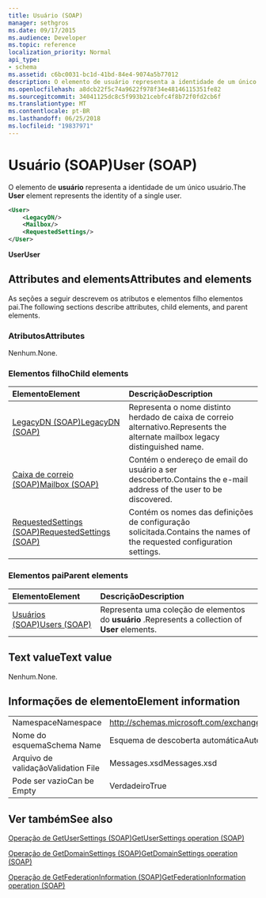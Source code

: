 ```yaml
---
title: Usuário (SOAP)
manager: sethgros
ms.date: 09/17/2015
ms.audience: Developer
ms.topic: reference
localization_priority: Normal
api_type:
- schema
ms.assetid: c6bc0031-bc1d-41bd-84e4-9074a5b77012
description: O elemento de usuário representa a identidade de um único usuário.
ms.openlocfilehash: a8dcb22f5c74a9622f978f34e48146115351fe82
ms.sourcegitcommit: 34041125dc8c5f993b21cebfc4f8b72f0fd2cb6f
ms.translationtype: MT
ms.contentlocale: pt-BR
ms.lasthandoff: 06/25/2018
ms.locfileid: "19837971"
---
```

# <a name="user-soap"></a><span data-ttu-id="3bee0-103">Usuário (SOAP)</span><span class="sxs-lookup"><span data-stu-id="3bee0-103">User (SOAP)</span></span>

<span data-ttu-id="3bee0-104">O elemento de **usuário** representa a identidade de um único usuário.</span><span class="sxs-lookup"><span data-stu-id="3bee0-104">The **User** element represents the identity of a single user.</span></span> 
  
```XML
<User>
    <LegacyDN/>
    <Mailbox/>
    <RequestedSettings/>
</User>
```

 <span data-ttu-id="3bee0-105">**User**</span><span class="sxs-lookup"><span data-stu-id="3bee0-105">**User**</span></span>
## <a name="attributes-and-elements"></a><span data-ttu-id="3bee0-106">Attributes and elements</span><span class="sxs-lookup"><span data-stu-id="3bee0-106">Attributes and elements</span></span>

<span data-ttu-id="3bee0-107">As seções a seguir descrevem os atributos e elementos filho elementos pai.</span><span class="sxs-lookup"><span data-stu-id="3bee0-107">The following sections describe attributes, child elements, and parent elements.</span></span>
  
### <a name="attributes"></a><span data-ttu-id="3bee0-108">Atributos</span><span class="sxs-lookup"><span data-stu-id="3bee0-108">Attributes</span></span>

<span data-ttu-id="3bee0-109">Nenhum.</span><span class="sxs-lookup"><span data-stu-id="3bee0-109">None.</span></span>
  
### <a name="child-elements"></a><span data-ttu-id="3bee0-110">Elementos filho</span><span class="sxs-lookup"><span data-stu-id="3bee0-110">Child elements</span></span>

|<span data-ttu-id="3bee0-111">**Elemento**</span><span class="sxs-lookup"><span data-stu-id="3bee0-111">**Element**</span></span>|<span data-ttu-id="3bee0-112">**Descrição**</span><span class="sxs-lookup"><span data-stu-id="3bee0-112">**Description**</span></span>|
|:-----|:-----|
|[<span data-ttu-id="3bee0-113">LegacyDN (SOAP)</span><span class="sxs-lookup"><span data-stu-id="3bee0-113">LegacyDN (SOAP)</span></span>](legacydn-soap.md) <br/> |<span data-ttu-id="3bee0-114">Representa o nome distinto herdado de caixa de correio alternativo.</span><span class="sxs-lookup"><span data-stu-id="3bee0-114">Represents the alternate mailbox legacy distinguished name.</span></span>  <br/> |
|[<span data-ttu-id="3bee0-115">Caixa de correio (SOAP)</span><span class="sxs-lookup"><span data-stu-id="3bee0-115">Mailbox (SOAP)</span></span>](mailbox-soap.md) <br/> |<span data-ttu-id="3bee0-116">Contém o endereço de email do usuário a ser descoberto.</span><span class="sxs-lookup"><span data-stu-id="3bee0-116">Contains the e-mail address of the user to be discovered.</span></span>  <br/> |
|[<span data-ttu-id="3bee0-117">RequestedSettings (SOAP)</span><span class="sxs-lookup"><span data-stu-id="3bee0-117">RequestedSettings (SOAP)</span></span>](requestedsettings-soap.md) <br/> |<span data-ttu-id="3bee0-118">Contém os nomes das definições de configuração solicitada.</span><span class="sxs-lookup"><span data-stu-id="3bee0-118">Contains the names of the requested configuration settings.</span></span>  <br/> |
   
### <a name="parent-elements"></a><span data-ttu-id="3bee0-119">Elementos pai</span><span class="sxs-lookup"><span data-stu-id="3bee0-119">Parent elements</span></span>

|<span data-ttu-id="3bee0-120">**Elemento**</span><span class="sxs-lookup"><span data-stu-id="3bee0-120">**Element**</span></span>|<span data-ttu-id="3bee0-121">**Descrição**</span><span class="sxs-lookup"><span data-stu-id="3bee0-121">**Description**</span></span>|
|:-----|:-----|
|[<span data-ttu-id="3bee0-122">Usuários (SOAP)</span><span class="sxs-lookup"><span data-stu-id="3bee0-122">Users (SOAP)</span></span>](users-soap.md) <br/> |<span data-ttu-id="3bee0-123">Representa uma coleção de elementos do **usuário** .</span><span class="sxs-lookup"><span data-stu-id="3bee0-123">Represents a collection of **User** elements.</span></span>  <br/> |
   
## <a name="text-value"></a><span data-ttu-id="3bee0-124">Text value</span><span class="sxs-lookup"><span data-stu-id="3bee0-124">Text value</span></span>

<span data-ttu-id="3bee0-125">Nenhum.</span><span class="sxs-lookup"><span data-stu-id="3bee0-125">None.</span></span>
  
## <a name="element-information"></a><span data-ttu-id="3bee0-126">Informações de elemento</span><span class="sxs-lookup"><span data-stu-id="3bee0-126">Element information</span></span>

|||
|:-----|:-----|
|<span data-ttu-id="3bee0-127">Namespace</span><span class="sxs-lookup"><span data-stu-id="3bee0-127">Namespace</span></span>  <br/> |http://schemas.microsoft.com/exchange/2010/Autodiscover  <br/> |
|<span data-ttu-id="3bee0-128">Nome do esquema</span><span class="sxs-lookup"><span data-stu-id="3bee0-128">Schema Name</span></span>  <br/> |<span data-ttu-id="3bee0-129">Esquema de descoberta automática</span><span class="sxs-lookup"><span data-stu-id="3bee0-129">Autodiscover schema</span></span>  <br/> |
|<span data-ttu-id="3bee0-130">Arquivo de validação</span><span class="sxs-lookup"><span data-stu-id="3bee0-130">Validation File</span></span>  <br/> |<span data-ttu-id="3bee0-131">Messages.xsd</span><span class="sxs-lookup"><span data-stu-id="3bee0-131">Messages.xsd</span></span>  <br/> |
|<span data-ttu-id="3bee0-132">Pode ser vazio</span><span class="sxs-lookup"><span data-stu-id="3bee0-132">Can be Empty</span></span>  <br/> |<span data-ttu-id="3bee0-133">Verdadeiro</span><span class="sxs-lookup"><span data-stu-id="3bee0-133">True</span></span>  <br/> |
   
## <a name="see-also"></a><span data-ttu-id="3bee0-134">Ver também</span><span class="sxs-lookup"><span data-stu-id="3bee0-134">See also</span></span>



[<span data-ttu-id="3bee0-135">Operação de GetUserSettings (SOAP)</span><span class="sxs-lookup"><span data-stu-id="3bee0-135">GetUserSettings operation (SOAP)</span></span>](getusersettings-operation-soap.md)
  
[<span data-ttu-id="3bee0-136">Operação de GetDomainSettings (SOAP)</span><span class="sxs-lookup"><span data-stu-id="3bee0-136">GetDomainSettings operation (SOAP)</span></span>](getdomainsettings-operation-soap.md)
  
[<span data-ttu-id="3bee0-137">Operação de GetFederationInformation (SOAP)</span><span class="sxs-lookup"><span data-stu-id="3bee0-137">GetFederationInformation operation (SOAP)</span></span>](getfederationinformation-operation-soap.md)

